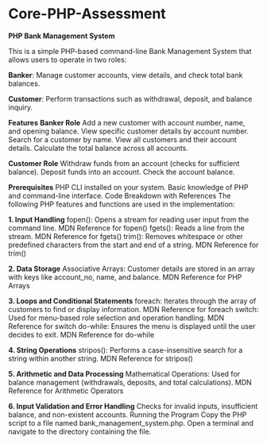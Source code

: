 # Core-PHP-Assessment
**PHP Bank Management System**

This is a simple PHP-based command-line Bank Management System that allows users to operate in two roles:

**Banker**: Manage customer accounts, view details, and check total bank balances.

**Customer**: Perform transactions such as withdrawal, deposit, and balance inquiry.

**Features**
**Banker Role**
Add a new customer with account number, name, and opening balance.
View specific customer details by account number.
Search for a customer by name.
View all customers and their account details.
Calculate the total balance across all accounts.

**Customer Role**
Withdraw funds from an account (checks for sufficient balance).
Deposit funds into an account.
Check the account balance.

**Prerequisites**
PHP CLI installed on your system.
Basic knowledge of PHP and command-line interface.
Code Breakdown with References
The following PHP features and functions are used in the implementation:

**1. Input Handling**
fopen(): Opens a stream for reading user input from the command line.
MDN Reference for fopen()
fgets(): Reads a line from the stream.
MDN Reference for fgets()
trim(): Removes whitespace or other predefined characters from the start and end of a string.
MDN Reference for trim()

**2. Data Storage**
Associative Arrays: Customer details are stored in an array with keys like account_no, name, and balance.
MDN Reference for PHP Arrays

**3. Loops and Conditional Statements**
foreach: Iterates through the array of customers to find or display information.
MDN Reference for foreach
switch: Used for menu-based role selection and operation handling.
MDN Reference for switch
do-while: Ensures the menu is displayed until the user decides to exit.
MDN Reference for do-while

**4. String Operations**
stripos(): Performs a case-insensitive search for a string within another string.
MDN Reference for stripos()

**5. Arithmetic and Data Processing**
Mathematical Operations: Used for balance management (withdrawals, deposits, and total calculations).
MDN Reference for Arithmetic Operators

**6. Input Validation and Error Handling**
Checks for invalid inputs, insufficient balance, and non-existent accounts.
Running the Program
Copy the PHP script to a file named bank_management_system.php.
Open a terminal and navigate to the directory containing the file.

